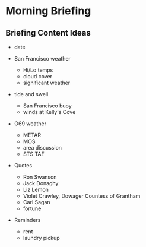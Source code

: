 Morning Briefing
================

## Briefing Content Ideas

* date

* San Francisco weather
  * Hi/Lo temps
  * cloud cover
  * significant weather

* tide and swell
  * San Francisco buoy
  * winds at Kelly's Cove

* O69 weather
  * METAR
  * MOS
  * area discussion
  * STS TAF

* Quotes
  * Ron Swanson
  * Jack Donaghy
  * Liz Lemon
  * Violet Crawley, Dowager Countess of Grantham
  * Carl Sagan
  * fortune

* Reminders
  * rent
  * laundry pickup
